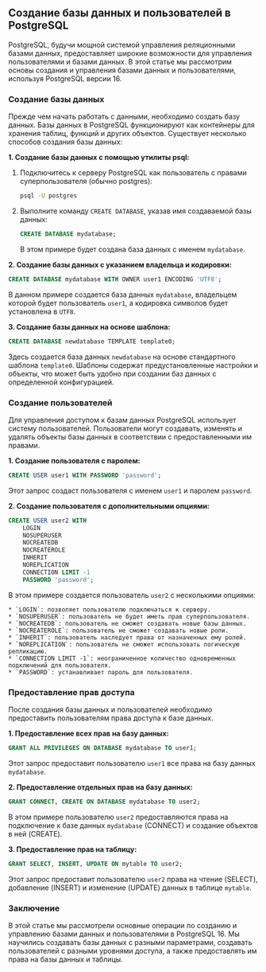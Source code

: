 ## Создание базы данных и пользователей в PostgreSQL

PostgreSQL, будучи мощной системой управления реляционными базами данных, предоставляет широкие возможности для управления пользователями и базами данных. В этой статье мы рассмотрим основы создания и управления базами данных и пользователями, используя PostgreSQL версии 16.

### Создание базы данных

Прежде чем начать работать с данными, необходимо создать базу данных. Базы данных в PostgreSQL функционируют как контейнеры для хранения таблиц, функций и других объектов. Существует несколько способов создания базы данных:

**1. Создание базы данных с помощью утилиты psql:**

   1. Подключитесь к серверу PostgreSQL как пользователь с правами суперпользователя (обычно postgres):
   
      ```bash
      psql -U postgres
      ```

   2. Выполните команду `CREATE DATABASE`, указав имя создаваемой базы данных:

      ```sql
      CREATE DATABASE mydatabase;
      ```
      В этом примере будет создана база данных с именем `mydatabase`.

**2. Создание базы данных с указанием владельца и кодировки:**

   ```sql
   CREATE DATABASE mydatabase WITH OWNER user1 ENCODING 'UTF8';
   ```

   В данном примере создается база данных `mydatabase`, владельцем которой будет пользователь `user1`, а кодировка символов будет установлена в `UTF8`.

**3. Создание базы данных на основе шаблона:**

   ```sql
   CREATE DATABASE newdatabase TEMPLATE template0;
   ```

   Здесь создается база данных `newdatabase` на основе стандартного шаблона `template0`. Шаблоны содержат предустановленные настройки и объекты, что может быть удобно при создании баз данных с определенной конфигурацией.

### Создание пользователей

Для управления доступом к базам данных PostgreSQL использует систему пользователей. Пользователи могут создавать, изменять и удалять объекты базы данных в соответствии с предоставленными им правами.

**1. Создание пользователя с паролем:**

   ```sql
   CREATE USER user1 WITH PASSWORD 'password';
   ```
   Этот запрос создаст пользователя с именем `user1` и паролем `password`.

**2. Создание пользователя с дополнительными опциями:**

   ```sql
   CREATE USER user2 WITH
       LOGIN 
       NOSUPERUSER
       NOCREATEDB
       NOCREATEROLE
       INHERIT
       NOREPLICATION
       CONNECTION LIMIT -1
       PASSWORD 'password';
   ```

   В этом примере создается пользователь `user2` с несколькими опциями:

    * `LOGIN`: позволяет пользователю подключаться к серверу.
    * `NOSUPERUSER`: пользователь не будет иметь прав суперпользователя.
    * `NOCREATEDB`: пользователь не сможет создавать новые базы данных.
    * `NOCREATEROLE`: пользователь не сможет создавать новые роли.
    * `INHERIT`: пользователь наследует права от назначенных ему ролей.
    * `NOREPLICATION`: пользователь не сможет использовать логическую репликацию.
    * `CONNECTION LIMIT -1`: неограниченное количество одновременных подключений для пользователя.
    * `PASSWORD`: устанавливает пароль для пользователя.

### Предоставление прав доступа

После создания базы данных и пользователей необходимо предоставить пользователям права доступа к базе данных.

**1. Предоставление всех прав на базу данных:**

   ```sql
   GRANT ALL PRIVILEGES ON DATABASE mydatabase TO user1;
   ```

   Этот запрос предоставит пользователю `user1` все права на базу данных `mydatabase`.

**2. Предоставление отдельных прав на базу данных:**

   ```sql
   GRANT CONNECT, CREATE ON DATABASE mydatabase TO user2;
   ```

   В этом примере пользователю `user2` предоставляются права на подключение к базе данных `mydatabase` (CONNECT) и создание объектов в ней (CREATE).

**3. Предоставление прав на таблицу:**

   ```sql
   GRANT SELECT, INSERT, UPDATE ON mytable TO user2;
   ```

   Этот запрос предоставит пользователю `user2` права на чтение (SELECT), добавление (INSERT) и изменение (UPDATE) данных в таблице `mytable`.


### Заключение

В этой статье мы рассмотрели основные операции по созданию и управлению базами данных и пользователями в PostgreSQL 16. Мы научились создавать базы данных с разными параметрами, создавать пользователей с разными уровнями доступа, а также предоставлять им права на базы данных и таблицы.